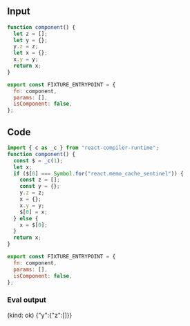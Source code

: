
## Input

```javascript
function component() {
  let z = [];
  let y = {};
  y.z = z;
  let x = {};
  x.y = y;
  return x;
}

export const FIXTURE_ENTRYPOINT = {
  fn: component,
  params: [],
  isComponent: false,
};

```

## Code

```javascript
import { c as _c } from "react-compiler-runtime";
function component() {
  const $ = _c(1);
  let x;
  if ($[0] === Symbol.for("react.memo_cache_sentinel")) {
    const z = [];
    const y = {};
    y.z = z;
    x = {};
    x.y = y;
    $[0] = x;
  } else {
    x = $[0];
  }
  return x;
}

export const FIXTURE_ENTRYPOINT = {
  fn: component,
  params: [],
  isComponent: false,
};

```
      
### Eval output
(kind: ok) {"y":{"z":[]}}